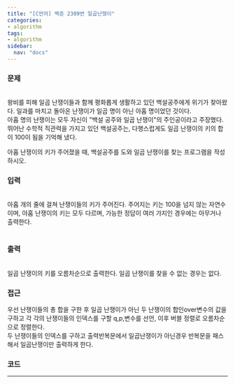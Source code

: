 ```yaml
---
title: "[C언어] 백준 2309번 일곱난쟁이"
categories: 
- algorithm
tags:
- algorithm
sidebar:
  nav: "docs"
---
```

### __문제__<br>   
 <br>
왕비를 피해 일곱 난쟁이들과 함께 평화롭게 생활하고 있던 백설공주에게 위기가 찾아왔다. 일과를 마치고 돌아온 난쟁이가 일곱 명이 아닌 아홉 명이었던 것이다.<br>
아홉 명의 난쟁이는 모두 자신이 "백설 공주와 일곱 난쟁이"의 주인공이라고 주장했다. 뛰어난 수학적 직관력을 가지고 있던 백설공주는, 다행스럽게도 일곱 난쟁이의 키의 합이 100이 됨을 기억해 냈다.<br>

아홉 난쟁이의 키가 주어졌을 때, 백설공주를 도와 일곱 난쟁이를 찾는 프로그램을 작성하시오.<br>

### __입력__<br>
<br>
아홉 개의 줄에 걸쳐 난쟁이들의 키가 주어진다. 주어지는 키는 100을 넘지 않는 자연수이며, 아홉 난쟁이의 키는 모두 다르며, 가능한 정답이 여러 가지인 경우에는 아무거나 출력한다.<br>
<br>

### __출력__<br>
<br>
일곱 난쟁이의 키를 오름차순으로 출력한다. 일곱 난쟁이를 찾을 수 없는 경우는 없다.
<br>

### __접근__<br>
우선 난쟁이들의 총 합을 구한 후 일곱 난쟁이가 아닌 두 난쟁이의 합인over변수의 값을 구하고 각 각의 난쟁이들의 인덱스를 구할 q,p,변수를 선언, 이후 버블 정렬로 오름차순으로 정렬한다.<br>
두 난쟁이들의 인덱스를 구하고 출력반복문에서 일곱난쟁이가 아닌경우 반복문을 패스해서 일곱난쟁이만 출력하게 한다.<br>


### __코드__<br>

<script src="https://gist.github.com/freeman3427/ffcdce1ecaa93d31aba10d58fd0d4f2d.js"></script>

---